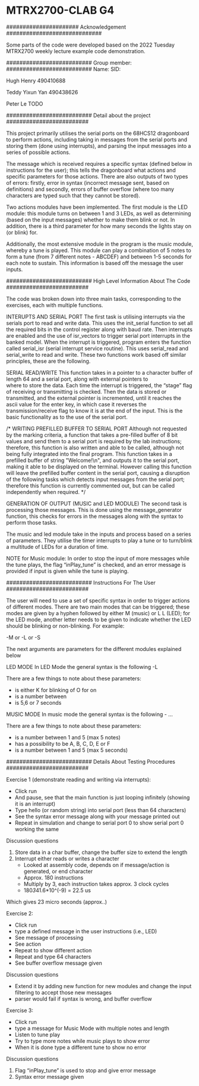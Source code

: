 # MTRX2700-CLAB G4


###################### Acknowledgement ############################# 
 
Some parts of the code were developed based on the 2022 Tuesday 
MTRX2700 weekly lecture example code demonstration. 

##########################  Group member: ########################## 
Name:		 SID:

Hugh Henry       490410688

Teddy Yixun Yan	 490438626 

Peter Le	 TODO

##########################  Detail about the project #########################

This project primarily utilises the serial ports on the 68HCS12 dragonboard to
perform actions, including taking in messages from the serial ports and storing them (done using interrupts), and parsing the input messages into a series of 
possible actions.

The message which is received requires a specific syntax (defined below in instructions
for the user); this tells the dragonboard what actions and specific parameters for those actions.
There are also outputs of two types of errors: firstly, error in syntax (incorrect message 
sent, based on definitions) and secondly, errors of buffer overflow (where too many characters
are typed such that they cannot be stored). 

Two actions modules have been implemented.
The first module is the LED module: this module turns on between 1 and 3 LEDs, as well 
as determining (based on the input messages) whether to make them blink or not. In addition, there
is a third parameter for how many seconds the lights stay on (or blink) for.
 
Additionally, the most extensive module in the program is the music module, whereby a tune 
is played. This module can play a combination of 5 notes to form a tune (from 7 different
notes - ABCDEF) and between 1-5 seconds for each note to sustain. This information
is based off the message the user inputs.

##########################  High Level Information About The Code #########################

The code was broken down into three main tasks, corresponding to the exercises, each with 
multiple functions.

INTERUPTS AND SERIAL PORT
The first task is utilising interrupts via the serials port to read and write data. 
This uses the init_serial function to set all the required bits in the control register
along with baud rate. Then interrupts are enabled and the use of isr_vectors to trigger 
serial port interrupts in the banked model. When the interrupt is triggered, program enters
the function called serial_isr (serial interrupt service routine). This uses serial_read and
serial_write to read and write. These two functions work based off similar principles, these are
the following.

SERIAL READ/WRITE
This function takes in a pointer to a character buffer of length 64 and a serial port, along with external pointers to  
where to store the data. Each time the interrupt is triggered, the “stage” flag of receiving or transmitting
is checked. Then the data is stored or transmitted, and the external pointer is incremented, until 
it reaches the ascii value for the enter key, in which case it reverses the transmission/receive flag
to know it is at the end of the input. This is the basic functionality as to the use of the serial port.


/*
WRITING PREFILLED BUFFER TO SERIAL PORT
Although not requested by the marking criteria, a function that takes a pre-filled buffer of 8 bit values
and send them to a serial port is required by the lab instructions; therefore, this function is also 
written and able to be called, although not being fully integrated into the final program.
This function takes in a prefilled buffer of string "Welcome!\n", and outputs it to the serial port, 
making it able to be displayed on the terminal. However calling this function will leave the prefilled
buffer content in the serial port, causing a disruption of the following tasks which detects input messages
from the serial port; therefore this function is currently commented out, but can be called independently
when required.
*/

GENERATION OF OUTPUT (MUSIC and LED MODULE)
The second task is processing those messages. This is done using the message_generator function,
this checks for errors in the messages along with the syntax to perform those tasks.

The music and led module take in the inputs and process based on a series of parameters. They
utilise the timer interrupts to play a tune or to turn/blink a multitude of LEDs for a duration
of time.

NOTE for Music module:
In order to stop the input of more messages while the tune plays, the flag “inPlay_tune”
is checked, and an error message is provided if input is given while the tune is playing.


##########################  Instructions For The User #########################

The user will need to use a set of specific syntax in order to trigger actions of different modes.
There are two main modes that can be triggered; these modes are given by a hyphen followed by either M (music) or L
L (LED); for the LED mode, another letter needs to be given to indicate whether the LED should be blinking or non-blinking. For example:

-M or -L or -S

The next arguments are parameters for the different modules explained below

LED MODE
In LED Mode the general syntax is the following
-L <blinking> <number of LEDs On> <Duration to leave on>

There are a few things to note about these parameters:
- <blinking> is either K for blinking of O for on
- <number of LEDs on> is a number between 
- <duration to leave on> is 5,6 or 7 seconds

MUSIC MODE
In music mode the general syntax is the following
-<module> <number of notes> <note1> <length of note1 in seconds> <note2> ...<note5> <length of note5 in seconds> 

There are a few things to note about these parameters:
- <number of notes> is a number between 1 and 5 (max 5 notes)
- <noteN> has a possibility to be A, B, C, D, E or F
- <length of note1 in seconds> is a number between 1 and 5 (max 5 seconds)


##########################  Details About Testing Procedures #########################

Exercise 1 (demonstrate reading and writing via interrupts):
- Click run
- And pause, see that the main function is just looping infinitely (showing it is an interrupt)
- Type hello (or random string) into serial port (less than 64 characters)
- See the syntax error message along with your message printed out
- Repeat in simulation and change to serial port 0 to show serial port 0 working the same

Discussion questions
1. Store data in a char buffer, change the buffer size to extend the length
2. Interrupt either reads or writes a character
	- Looked at assembly code, depends on if message/action is generated, or end character
	- Approx. 180 instructions
	- Multiply by 3, each instruction takes approx. 3 clock cycles
	- 180*3*41.6*10^(-9) = 22.5 us
	
Which gives 23 micro seconds (approx..)

Exercise 2:
- Click run
- type a defined message in the user instructions (i.e., LED)
- See message of processing 
- See action 
- Repeat to show different action
- Repeat and type 64 characters
- See buffer overflow message given

Discussion questions
- Extend it by adding new function for new modules and change the input filtering to 
accept those new messages
- parser would fail if syntax is wrong, and buffer overflow

Exercise 3:
- Click run
- type a message for Music Mode with multiple notes and length
- Listen to tune play
- Try to type more notes while music plays to show error 
- When it is done type a different tune to show no error

Discussion questions
1. Flag “inPlay_tune” is used to stop and give error message
2. Syntax error message given
